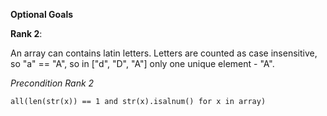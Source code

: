 **Optional Goals**

**Rank 2**:
 
An array can contains latin letters. Letters are counted as case insensitive,
so "a" == "A", so in ["d", "D", "A"] only one unique element - "A".

_Precondition Rank 2_

```
all(len(str(x)) == 1 and str(x).isalnum() for x in array)
```
